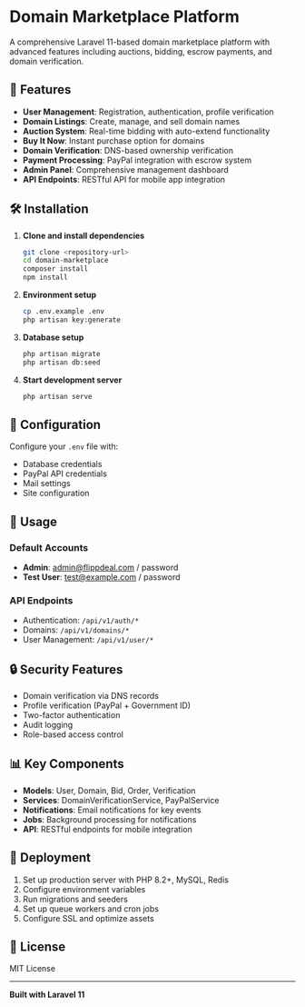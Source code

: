 # Domain Marketplace Platform

A comprehensive Laravel 11-based domain marketplace platform with advanced features including auctions, bidding, escrow payments, and domain verification.

## 🚀 Features

- **User Management**: Registration, authentication, profile verification
- **Domain Listings**: Create, manage, and sell domain names
- **Auction System**: Real-time bidding with auto-extend functionality
- **Buy It Now**: Instant purchase option for domains
- **Domain Verification**: DNS-based ownership verification
- **Payment Processing**: PayPal integration with escrow system
- **Admin Panel**: Comprehensive management dashboard
- **API Endpoints**: RESTful API for mobile app integration

## 🛠️ Installation

1. **Clone and install dependencies**
   ```bash
   git clone <repository-url>
   cd domain-marketplace
   composer install
   npm install
   ```

2. **Environment setup**
   ```bash
   cp .env.example .env
   php artisan key:generate
   ```

3. **Database setup**
   ```bash
   php artisan migrate
   php artisan db:seed
   ```

4. **Start development server**
   ```bash
   php artisan serve
   ```

## 🔧 Configuration

Configure your `.env` file with:
- Database credentials
- PayPal API credentials
- Mail settings
- Site configuration

## 🚀 Usage

### Default Accounts
- **Admin**: admin@flippdeal.com / password
- **Test User**: test@example.com / password

### API Endpoints
- Authentication: `/api/v1/auth/*`
- Domains: `/api/v1/domains/*`
- User Management: `/api/v1/user/*`

## 🔒 Security Features

- Domain verification via DNS records
- Profile verification (PayPal + Government ID)
- Two-factor authentication
- Audit logging
- Role-based access control

## 📊 Key Components

- **Models**: User, Domain, Bid, Order, Verification
- **Services**: DomainVerificationService, PayPalService
- **Notifications**: Email notifications for key events
- **Jobs**: Background processing for notifications
- **API**: RESTful endpoints for mobile integration

## 🚀 Deployment

1. Set up production server with PHP 8.2+, MySQL, Redis
2. Configure environment variables
3. Run migrations and seeders
4. Set up queue workers and cron jobs
5. Configure SSL and optimize assets

## 📄 License

MIT License

---

**Built with Laravel 11**